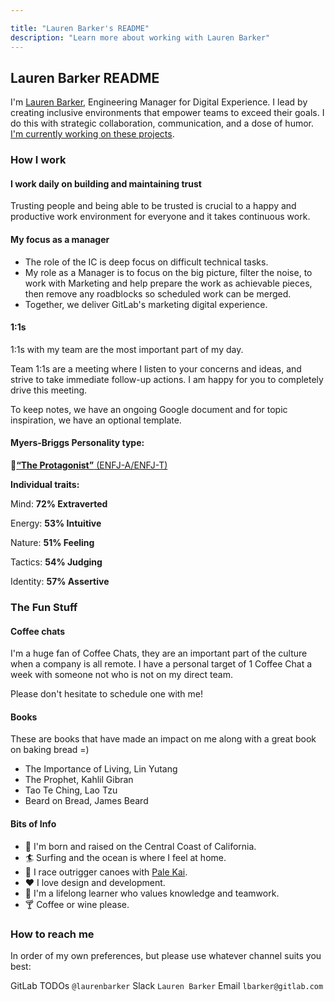 ```yaml
---

title: "Lauren Barker's README"
description: "Learn more about working with Lauren Barker"
---
```


## Lauren Barker README

I'm [Lauren Barker](/handbook/company/team/#laurenbarker), Engineering Manager for Digital Experience. I lead by creating inclusive environments that empower teams to exceed their goals. I do this with strategic collaboration, communication, and a dose of humor. [I'm currently working on these projects](https://gitlab.com/groups/gitlab-com/marketing/digital-experience/-/boards/3289410?iteration_id=Current&assignee_username=laurenbarker).

### How I work

#### I work daily on building and maintaining trust

Trusting people and being able to be trusted is crucial to a happy and productive work environment for everyone and it takes continuous work. 

#### My focus as a manager

- The role of the IC is deep focus on difficult technical tasks.
- My role as a Manager is to focus on the big picture, filter the noise, to work with Marketing and help prepare the work as achievable pieces, then remove any roadblocks so scheduled work can be merged.
- Together, we deliver GitLab's marketing digital experience.

#### 1:1s

1:1s with my team are the most important part of my day.

Team 1:1s are a meeting where I listen to your concerns and ideas, and strive to take immediate follow-up actions. I am happy for you to completely drive this meeting.

To keep notes, we have an ongoing Google document and for topic inspiration, we have an optional template.

#### Myers-Briggs Personality type:

🔗[**“The Protagonist”** (ENFJ-A/ENFJ-T)](https://www.16personalities.com/articles/assertive-protagonist-enfj-a-vs-turbulent-protagonist-enfj-t)

**Individual traits:**

Mind: **72% Extraverted**

Energy: **53% Intuitive**

Nature: **51% Feeling**

Tactics: **54% Judging**

Identity: **57% Assertive**

### The Fun Stuff

#### Coffee chats

I'm a huge fan of Coffee Chats, they are an important part of the culture when a company is all remote. I have a personal target of 1 Coffee Chat a week with someone not who is not on my direct team.

Please don't hesitate to schedule one with me!

#### Books 

These are books that have made an impact on me along with a great book on baking bread =)

- The Importance of Living, Lin Yutang
- The Prophet, Kahlil Gibran
- Tao Te Ching, Lao Tzu
- Beard on Bread, James Beard

#### Bits of Info

- 🤙 I'm born and raised on the Central Coast of California.
- 🏄 Surfing and the ocean is where I feel at home.
- 🛶 I race outrigger canoes with [Pale Kai](https://www.palekai.org/). 
- ❤️ I love design and development.
- 📖 I'm a lifelong learner who values knowledge and teamwork.
- 🍸 Coffee or wine please.


### How to reach me
In order of my own preferences, but please use whatever channel suits you best:

GitLab TODOs `@laurenbarker`
Slack `Lauren Barker`
Email `lbarker@gitlab.com`
